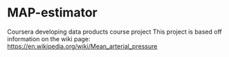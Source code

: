 # MAP-estimator
Coursera developing data products course project
This project is based off information on the wiki page: https://en.wikipedia.org/wiki/Mean_arterial_pressure
